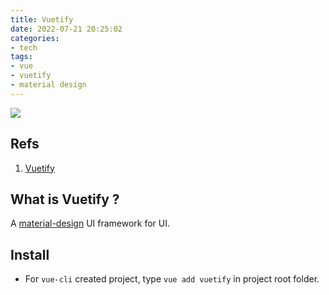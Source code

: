 ```yaml
---
title: Vuetify
date: 2022-07-21 20:25:02
categories:
- tech
tags:
- vue
- vuetify
- material design
---
```

![](/images/vuetify1.PNG)
## Refs
1. [Vuetify](https://vuetifyjs.com/en/)

## What is Vuetify ?
A [material-design](https://material.io/) UI framework for UI.

## Install
- For `vue-cli` created project, type `vue add vuetify` in project root folder.

## 
